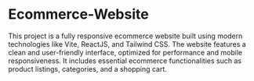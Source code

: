 # Ecommerce-Website
This project is a fully responsive ecommerce website built using modern technologies like Vite, ReactJS, and Tailwind CSS. The website features a clean and user-friendly interface, optimized for performance and mobile responsiveness. It includes essential ecommerce functionalities such as product listings, categories, and a shopping cart.
